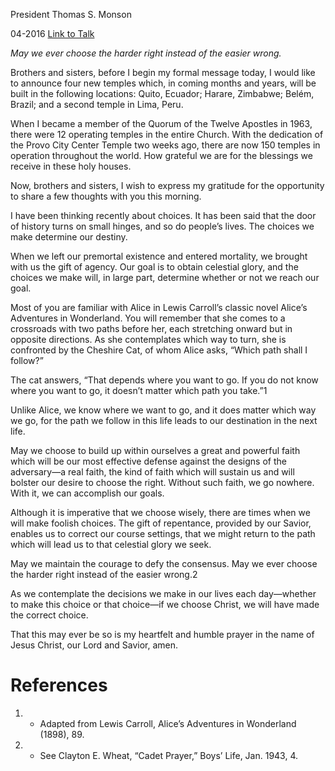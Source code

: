 President Thomas S. Monson

04-2016
[Link to Talk](https://www.churchofjesuschrist.org/study/general-conference/2016/04/choices?lang=eng)

_May we ever choose the harder right instead of the easier wrong._

Brothers and sisters, before I begin my formal message today, I would like to announce four new temples which, in coming months and years, will be built in the following locations: Quito, Ecuador; Harare, Zimbabwe; Belém, Brazil; and a second temple in Lima, Peru.

When I became a member of the Quorum of the Twelve Apostles in 1963, there were 12 operating temples in the entire Church. With the dedication of the Provo City Center Temple two weeks ago, there are now 150 temples in operation throughout the world. How grateful we are for the blessings we receive in these holy houses.

Now, brothers and sisters, I wish to express my gratitude for the opportunity to share a few thoughts with you this morning.

I have been thinking recently about choices. It has been said that the door of history turns on small hinges, and so do people’s lives. The choices we make determine our destiny.

When we left our premortal existence and entered mortality, we brought with us the gift of agency. Our goal is to obtain celestial glory, and the choices we make will, in large part, determine whether or not we reach our goal.

Most of you are familiar with Alice in Lewis Carroll’s classic novel Alice’s Adventures in Wonderland. You will remember that she comes to a crossroads with two paths before her, each stretching onward but in opposite directions. As she contemplates which way to turn, she is confronted by the Cheshire Cat, of whom Alice asks, “Which path shall I follow?”

The cat answers, “That depends where you want to go. If you do not know where you want to go, it doesn’t matter which path you take.”1

Unlike Alice, we know where we want to go, and it does matter which way we go, for the path we follow in this life leads to our destination in the next life.

May we choose to build up within ourselves a great and powerful faith which will be our most effective defense against the designs of the adversary—a real faith, the kind of faith which will sustain us and will bolster our desire to choose the right. Without such faith, we go nowhere. With it, we can accomplish our goals.

Although it is imperative that we choose wisely, there are times when we will make foolish choices. The gift of repentance, provided by our Savior, enables us to correct our course settings, that we might return to the path which will lead us to that celestial glory we seek.

May we maintain the courage to defy the consensus. May we ever choose the harder right instead of the easier wrong.2

As we contemplate the decisions we make in our lives each day—whether to make this choice or that choice—if we choose Christ, we will have made the correct choice.

That this may ever be so is my heartfelt and humble prayer in the name of Jesus Christ, our Lord and Savior, amen.

# References
1. - Adapted from Lewis Carroll, Alice’s Adventures in Wonderland (1898), 89.
2. - See Clayton E. Wheat, “Cadet Prayer,” Boys’ Life, Jan. 1943, 4.